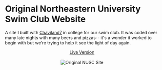 # Original Northeastern University Swim Club Website

A site I built with <a href="https://github.com/Chaviland7">Chaviland7</a> in college for our swim club. It was coded over many late nights with many beers and pizzas-- it's a wonder it worked to begin with but we're trying to help it see the light of day again.

<p align="center">
<a href="wwww.ryanleys.com">Live Version</a>
<br />
<br />
<img src="https://s29.postimg.org/t2032s1cn/swimclubscreengrab_copy.png" alt="Original NUSC Site" />
</p>
